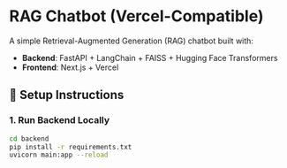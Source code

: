 # RAG Chatbot (Vercel-Compatible)

A simple Retrieval-Augmented Generation (RAG) chatbot built with:

- **Backend**: FastAPI + LangChain + FAISS + Hugging Face Transformers
- **Frontend**: Next.js + Vercel

## 🔧 Setup Instructions

### 1. Run Backend Locally

```bash
cd backend
pip install -r requirements.txt
uvicorn main:app --reload
